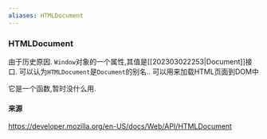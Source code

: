 ```yaml
---
aliases: HTMLDocument
---
```


### HTMLDocument

由于历史原因. `Window`对象的一个属性,其值是[[202303022253|Document]]接口. 可以认为`HTMLDocument`是`Document`的别名..
可以用来加载HTML页面到DOM中

它是一个函数,暂时没什么用. 

#### 来源
https://developer.mozilla.org/en-US/docs/Web/API/HTMLDocument